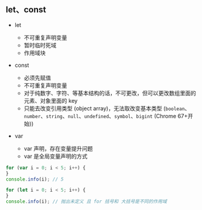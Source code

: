 ## let、const

- let

  - 不可重复声明变量
  - 暂时临时死域
  - 作用域块

- const

  - 必须先赋值
  - 不可重复声明变量
  - 对于纯数字、字符、等基本结构的话，不可更改，但可以更改数组里面的元素、对象里面的 key
  - 只能去改变引用类型 (object array)，无法取改变基本类型 (`boolean`、`number`、`string`、`null`、`undefined`、`symbol`、`bigint` (Chrome 67+开始))

- var

  - var 声明，存在变量提升问题
  - var 是全局变量声明的方式

```js
for (var i = 0; i < 5; i++) {
}
console.info(i); // 5

for (let i = 0; i < 5; i++) {
}
console.info(i); // 抛出未定义 且 for 括号和 大括号是不同的作用域
```